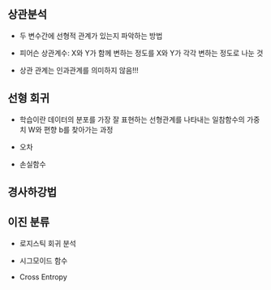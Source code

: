 ## 상관분석

- 두 변수간에 선형적 관계가 있는지 파악하는 방법

- 피어슨 상관계수: X와 Y가 함께 변하는 정도를 X와 Y가 각각 변하는 정도로 나눈 것

- 상관 관계는 인과관계를 의미하지 않음!!!

## 선형 회귀

- 학습이란 데이터의 분포를 가장 잘 표현하는 선형관계를 나타내는 일참함수의 가중치 W와 편향 b를 찾아가는 과정

- 오차

- 손실함수

## 경사하강법

## 이진 분류

- 로지스틱 회귀 분석

- 시그모이드 함수

- Cross Entropy
